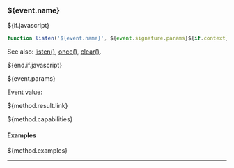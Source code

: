 ### ${event.name}

${if.javascript}
```typescript
function listen('${event.name}', ${event.signature.params}${if.context}, ${end.if.context}(${event.result.type}) => void): Promise<number>
```
See also: [listen()](#listen), [once()](#listen), [clear()](#listen).

${end.if.javascript}

${event.params}

Event value:

${method.result.link}

${method.capabilities}

#### Examples

${method.examples}

---
